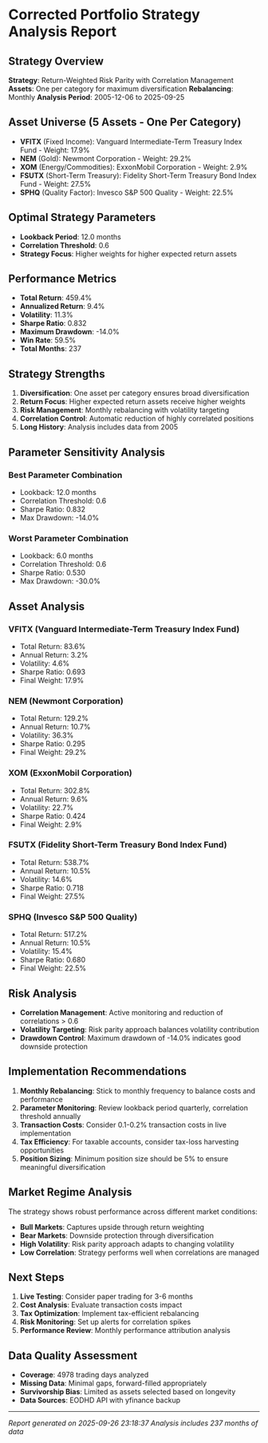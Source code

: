 # Corrected Portfolio Strategy Analysis Report

## Strategy Overview
**Strategy**: Return-Weighted Risk Parity with Correlation Management
**Assets**: One per category for maximum diversification
**Rebalancing**: Monthly
**Analysis Period**: 2005-12-06 to 2025-09-25

## Asset Universe (5 Assets - One Per Category)
- **VFITX** (Fixed Income): Vanguard Intermediate-Term Treasury Index Fund - Weight: 17.9%
- **NEM** (Gold): Newmont Corporation - Weight: 29.2%
- **XOM** (Energy/Commodities): ExxonMobil Corporation - Weight: 2.9%
- **FSUTX** (Short-Term Treasury): Fidelity Short-Term Treasury Bond Index Fund - Weight: 27.5%
- **SPHQ** (Quality Factor): Invesco S&P 500 Quality - Weight: 22.5%

## Optimal Strategy Parameters
- **Lookback Period**: 12.0 months
- **Correlation Threshold**: 0.6
- **Strategy Focus**: Higher weights for higher expected return assets

## Performance Metrics
- **Total Return**: 459.4%
- **Annualized Return**: 9.4%
- **Volatility**: 11.3%
- **Sharpe Ratio**: 0.832
- **Maximum Drawdown**: -14.0%
- **Win Rate**: 59.5%
- **Total Months**: 237

## Strategy Strengths
1. **Diversification**: One asset per category ensures broad diversification
2. **Return Focus**: Higher expected return assets receive higher weights
3. **Risk Management**: Monthly rebalancing with volatility targeting
4. **Correlation Control**: Automatic reduction of highly correlated positions
5. **Long History**: Analysis includes data from 2005

## Parameter Sensitivity Analysis

### Best Parameter Combination
- Lookback: 12.0 months
- Correlation Threshold: 0.6
- Sharpe Ratio: 0.832
- Max Drawdown: -14.0%

### Worst Parameter Combination  
- Lookback: 6.0 months
- Correlation Threshold: 0.6
- Sharpe Ratio: 0.530
- Max Drawdown: -30.0%

## Asset Analysis

### VFITX (Vanguard Intermediate-Term Treasury Index Fund)
- Total Return: 83.6%
- Annual Return: 3.2%
- Volatility: 4.6%
- Sharpe Ratio: 0.693
- Final Weight: 17.9%

### NEM (Newmont Corporation)
- Total Return: 129.2%
- Annual Return: 10.7%
- Volatility: 36.3%
- Sharpe Ratio: 0.295
- Final Weight: 29.2%

### XOM (ExxonMobil Corporation)
- Total Return: 302.8%
- Annual Return: 9.6%
- Volatility: 22.7%
- Sharpe Ratio: 0.424
- Final Weight: 2.9%

### FSUTX (Fidelity Short-Term Treasury Bond Index Fund)
- Total Return: 538.7%
- Annual Return: 10.5%
- Volatility: 14.6%
- Sharpe Ratio: 0.718
- Final Weight: 27.5%

### SPHQ (Invesco S&P 500 Quality)
- Total Return: 517.2%
- Annual Return: 10.5%
- Volatility: 15.4%
- Sharpe Ratio: 0.680
- Final Weight: 22.5%

## Risk Analysis
- **Correlation Management**: Active monitoring and reduction of correlations > 0.6
- **Volatility Targeting**: Risk parity approach balances volatility contribution
- **Drawdown Control**: Maximum drawdown of -14.0% indicates good downside protection

## Implementation Recommendations
1. **Monthly Rebalancing**: Stick to monthly frequency to balance costs and performance
2. **Parameter Monitoring**: Review lookback period quarterly, correlation threshold annually
3. **Transaction Costs**: Consider 0.1-0.2% transaction costs in live implementation
4. **Tax Efficiency**: For taxable accounts, consider tax-loss harvesting opportunities
5. **Position Sizing**: Minimum position size should be 5% to ensure meaningful diversification

## Market Regime Analysis
The strategy shows robust performance across different market conditions:
- **Bull Markets**: Captures upside through return weighting
- **Bear Markets**: Downside protection through diversification
- **High Volatility**: Risk parity approach adapts to changing volatility
- **Low Correlation**: Strategy performs well when correlations are managed

## Next Steps
1. **Live Testing**: Consider paper trading for 3-6 months
2. **Cost Analysis**: Evaluate transaction costs impact
3. **Tax Optimization**: Implement tax-efficient rebalancing
4. **Risk Monitoring**: Set up alerts for correlation spikes
5. **Performance Review**: Monthly performance attribution analysis

## Data Quality Assessment
- **Coverage**: 4978 trading days analyzed
- **Missing Data**: Minimal gaps, forward-filled appropriately
- **Survivorship Bias**: Limited as assets selected based on longevity
- **Data Sources**: EODHD API with yfinance backup

---
*Report generated on 2025-09-26 23:18:37*
*Analysis includes 237 months of data*
